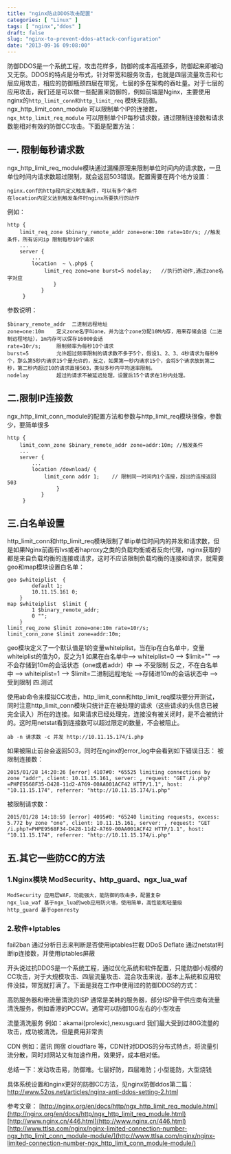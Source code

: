 ```yaml
---
title: "nginx防止DDOS攻击配置"
categories: [ "Linux" ]
tags: [ "nginx","ddos" ]
draft: false
slug: "nginx-to-prevent-ddos-attack-configuration"
date: "2013-09-16 09:08:00"
---
```


防御DDOS是一个系统工程，攻击花样多，防御的成本高瓶颈多，防御起来即被动又无奈。DDOS的特点是分布式，针对带宽和服务攻击，也就是四层流量攻击和七层应用攻击，相应的防御瓶颈四层在带宽，七层的多在架构的吞吐量。对于七层的应用攻击，我们还是可以做一些配置来防御的，例如前端是Nginx，主要使用nginx的`http_limit_conn和http_limit_req` 模块来防御。ngx_http_limit_conn_module 可以限制单个IP的连接数，`ngx_http_limit_req_module` 可以限制单个IP每秒请求数，通过限制连接数和请求数能相对有效的防御CC攻击。下面是配置方法：

## 一. 限制每秒请求数

ngx_http_limit_req_module模块通过漏桶原理来限制单位时间内的请求数，一旦单位时间内请求数超过限制，就会返回503错误。配置需要在两个地方设置：

    nginx.conf的http段内定义触发条件，可以有多个条件
    在location内定义达到触发条件时nginx所要执行的动作

例如：


<!--more-->


    http {
        limit_req_zone $binary_remote_addr zone=one:10m rate=10r/s; //触发条件，所有访问ip 限制每秒10个请求
        ...
        server {
            ...
            location  ~ \.php$ {
                limit_req zone=one burst=5 nodelay;   //执行的动作,通过zone名字对应
                   }
               }
         }

参数说明：

    $binary_remote_addr  二进制远程地址
    zone=one:10m    定义zone名字叫one，并为这个zone分配10M内存，用来存储会话（二进制远程地址），1m内存可以保存16000会话
    rate=10r/s;     限制频率为每秒10个请求
    burst=5         允许超过频率限制的请求数不多于5个，假设1、2、3、4秒请求为每秒9个，那么第5秒内请求15个是允许的，反之，如果第一秒内请求15个，会将5个请求放到第二秒，第二秒内超过10的请求直接503，类似多秒内平均速率限制。
    nodelay         超过的请求不被延迟处理，设置后15个请求在1秒内处理。

## 二.限制IP连接数

ngx_http_limit_conn_module的配置方法和参数与http_limit_req模块很像，参数少，要简单很多

    http {
        limit_conn_zone $binary_remote_addr zone=addr:10m; //触发条件
        ...
        server {
            ...
            location /download/ {
                limit_conn addr 1;    // 限制同一时间内1个连接，超出的连接返回503
                    }
               }
         }

## 三.白名单设置

http_limit_conn和http_limit_req模块限制了单ip单位时间内的并发和请求数，但是如果Nginx前面有lvs或者haproxy之类的负载均衡或者反向代理，nginx获取的都是来自负载均衡的连接或请求，这时不应该限制负载均衡的连接和请求，就需要geo和map模块设置白名单：

    geo $whiteiplist  {
            default 1;
            10.11.15.161 0;
        }
    map $whiteiplist  $limit {
            1 $binary_remote_addr;
            0 "";
        }
    limit_req_zone $limit zone=one:10m rate=10r/s;
    limit_conn_zone $limit zone=addr:10m;

geo模块定义了一个默认值是1的变量whiteiplist，当在ip在白名单中，变量whiteiplist的值为0，反之为1
如果在白名单中--> whiteiplist=0 --> $limit="" --> 不会存储到10m的会话状态（one或者addr）中 --> 不受限制
反之，不在白名单中 --> whiteiplist=1 --> $limit=二进制远程地址 -->存储进10m的会话状态中 --> 受到限制
四.测试

使用ab命令来模拟CC攻击，http_limit_conn和http_limit_req模块要分开测试，同时注意http_limit_conn模块只统计正在被处理的请求（这些请求的头信息已被完全读入）所在的连接。如果请求已经处理完，连接没有被关闭时，是不会被统计的。这时用netstat看到连接数可以超过限定的数量，不会被阻止。

    ab -n 请求数 -c 并发 http://10.11.15.174/i.php

如果被阻止前台会返回503，同时在nginx的error_log中会看到如下错误日志：
被限制连接数：

    2015/01/28 14:20:26 [error] 4107#0: *65525 limiting connections by zone "addr", client: 10.11.15.161, server: , request: "GET /i.php?=PHPE9568F35-D428-11d2-A769-00AA001ACF42 HTTP/1.1", host: "10.11.15.174", referrer: "http://10.11.15.174/i.php"

被限制请求数：

    2015/01/28 14:18:59 [error] 4095#0: *65240 limiting requests, excess: 5.772 by zone "one", client: 10.11.15.161, server: , request: "GET /i.php?=PHPE9568F34-D428-11d2-A769-00AA001ACF42 HTTP/1.1", host: "10.11.15.174", referrer: "http://10.11.15.174/i.php"

## 五.其它一些防CC的方法

### 1.Nginx模块 ModSecurity、http_guard、ngx_lua_waf

    ModSecurity 应用层WAF，功能强大，能防御的攻击多，配置复杂
    ngx_lua_waf 基于ngx_lua的web应用防火墙，使用简单，高性能和轻量级
    http_guard 基于openresty

### 2.软件+Iptables

fail2ban 通过分析日志来判断是否使用iptables拦截
DDoS Deflate 通过netstat判断ip连接数，并使用iptables屏蔽

开头说过抗DDOS是一个系统工程，通过优化系统和软件配置，只能防御小规模的CC攻击，对于大规模攻击、四层流量攻击、混合攻击来说，基本上系统和应用软件没挂，带宽就打满了。下面是我在工作中使用过的防御DDOS的方式：

高防服务器和带流量清洗的ISP 通常是美韩的服务器，部分ISP骨干供应商有流量清洗服务，例如香港的PCCW。通常可以防御10G左右的小型攻击

流量清洗服务 例如：akamai(prolexic),nexusguard 我们最大受到过80G流量的攻击，成功被清洗，但是费用非常贵

CDN 例如：蓝讯 网宿 cloudflare 等，CDN针对DDOS的分布式特点，将流量引流分散，同时对网站又有加速作用，效果好，成本相对低。

总结一下：发动攻击易，防御难。七层好防，四层难防；小型能防，大型烧钱

具体系统设置和nginx更好的防御CC方法，见nginx防御ddos第二篇： http://www.52os.net/articles/nginx-anti-ddos-setting-2.html

参考文章：
[http://nginx.org/en/docs/http/ngx_http_limit_req_module.html](http://nginx.org/en/docs/http/ngx_http_limit_req_module.html)
[http://www.nginx.cn/446.html](http://www.nginx.cn/446.html)
[http://www.ttlsa.com/nginx/nginx-limited-connection-number-ngx_http_limit_conn_module-module/](http://www.ttlsa.com/nginx/nginx-limited-connection-number-ngx_http_limit_conn_module-module/)



